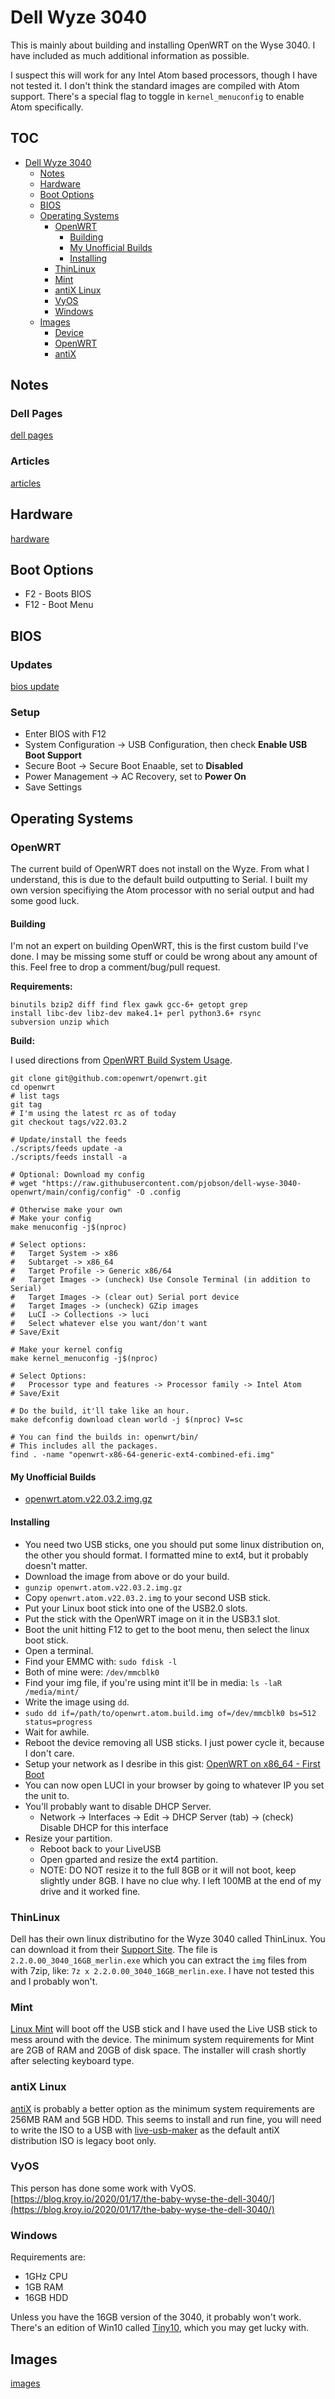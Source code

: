 # Dell Wyze 3040 

This is mainly about building and installing OpenWRT on the Wyse 3040. I have included as much additional information as possible.

I suspect this will work for any Intel Atom based processors, though I have not tested it.  I don't think the standard images are compiled with Atom support.  There's a special flag to toggle in `kernel_menuconfig` to enable Atom specifically.

## TOC

- [Dell Wyze 3040](#dell-wyze-3040)
  * [Notes](#notes)
  * [Hardware](#hardware)
  * [Boot Options](#boot-options)
  * [BIOS](#bios)
  * [Operating Systems](#operating-systems)
    + [OpenWRT](#openwrt)
      * [Building](#building)
      * [My Unofficial Builds](#my-unofficial-builds)
      * [Installing](#installing)
    + [ThinLinux](#thinlinux)
    + [Mint](#mint)
    + [antiX Linux](#antix-linux)
    + [VyOS](#vyos)
    + [Windows](#windows)
  * [Images](#images)
    + [Device](#device)
    + [OpenWRT](#openwrt-1)
    + [antiX](#antix)


## Notes

### Dell Pages

[dell pages](./dell_pages.md)

### Articles

[articles](./articles.md)

## Hardware

[hardware](./hardware.md)

## Boot Options

* F2 - Boots BIOS
* F12 - Boot Menu

## BIOS

### Updates

[bios update](./bios.md)

### Setup

* Enter BIOS with F12 
* System Configuration -> USB Configuration, then check **Enable USB Boot Support**
* Secure Boot -> Secure Boot Enaable, set to **Disabled**
* Power Management -> AC Recovery, set to **Power On**
* Save Settings

## Operating Systems

### OpenWRT

The current build of OpenWRT does not install on the Wyze.  From what I understand, this is due to the default build outputting to Serial.  I built my own version specifiying the Atom processor with no serial output and had some good luck.

#### Building

I'm not an expert on building OpenWRT, this is the first custom build I've done.  I may be missing some stuff or could be wrong about any amount of this.  Feel free to drop a comment/bug/pull request.

**Requirements:**

```
binutils bzip2 diff find flex gawk gcc-6+ getopt grep 
install libc-dev libz-dev make4.1+ perl python3.6+ rsync 
subversion unzip which
```
**Build:**

I used directions from [OpenWRT Build System Usage](https://openwrt.org/docs/guide-developer/toolchain/use-buildsystem).

```
git clone git@github.com:openwrt/openwrt.git
cd openwrt
# list tags
git tag
# I'm using the latest rc as of today
git checkout tags/v22.03.2

# Update/install the feeds
./scripts/feeds update -a
./scripts/feeds install -a

# Optional: Download my config
# wget "https://raw.githubusercontent.com/pjobson/dell-wyse-3040-openwrt/main/config/config" -O .config

# Otherwise make your own
# Make your config
make menuconfig -j$(nproc)

# Select options:
#   Target System -> x86
#   Subtarget -> x86_64
#   Target Profile -> Generic x86/64
#   Target Images -> (uncheck) Use Console Terminal (in addition to Serial)
#   Target Images -> (clear out) Serial port device
#   Target Images -> (uncheck) GZip images
#   LuCI -> Collections -> luci
#   Select whatever else you want/don't want
# Save/Exit

# Make your kernel config
make kernel_menuconfig -j$(nproc)

# Select Options:
#   Processor type and features -> Processor family -> Intel Atom
# Save/Exit

# Do the build, it'll take like an hour.
make defconfig download clean world -j $(nproc) V=sc

# You can find the builds in: openwrt/bin/
# This includes all the packages.
find . -name "openwrt-x86-64-generic-ext4-combined-efi.img"
```

#### My Unofficial Builds

* [openwrt.atom.v22.03.2.img.gz](https://github.com/pjobson/openwrt-dell-wyze-3040/raw/main/builds/openwrt.atom.v22.03.2.img.gz)

#### Installing

* You need two USB sticks, one you should put some linux distribution on, the other you should format.  I formatted mine to ext4, but it probably doesn't matter.
* Download the image from above or do your build.
* `gunzip openwrt.atom.v22.03.2.img.gz`
* Copy `openwrt.atom.v22.03.2.img` to your second USB stick.
* Put your Linux boot stick into one of the USB2.0 slots.  
* Put the stick with the OpenWRT image on it in the USB3.1 slot.
* Boot the unit hitting F12 to get to the boot menu, then select the linux boot stick.
* Open a terminal.
* Find your EMMC with: `sudo fdisk -l`
* Both of mine were: `/dev/mmcblk0`
* Find your img file, if you're using mint it'll be in media: `ls -laR /media/mint/`
* Write the image using `dd`.
* `sudo dd if=/path/to/openwrt.atom.build.img of=/dev/mmcblk0 bs=512 status=progress`
* Wait for awhile.
* Reboot the device removing all USB sticks. I just power cycle it, because I don't care.
* Setup your network as I desribe in this gist: [OpenWRT on x86_64 - First Boot](https://gist.github.com/pjobson/3584f36dadc8c349fac9abf1db22b5dc#first-boot)
* You can now open LUCI in your browser by going to whatever IP you set the unit to.
* You'll probably want to disable DHCP Server.
    * Network -> Interfaces -> Edit -> DHCP Server (tab) -> (check) Disable DHCP for this interface
* Resize your partition.
    * Reboot back to your LiveUSB
    * Open gparted and resize the ext4 partition.
    * NOTE: DO NOT resize it to the full 8GB or it will not boot, keep slightly under 8GB.  I have no clue why.  I left 100MB at the end of my drive and it worked fine.

### ThinLinux

Dell has their own linux distributino for the Wyze 3040 called ThinLinux.  You can download it from their [Support Site](https://www.dell.com/support/home/en-us/drivers/driversdetails?driverid=jrr5m).  The file is `2.2.0.00_3040_16GB_merlin.exe` which you can extract the `img` files from with 7zip, like: `7z x 2.2.0.00_3040_16GB_merlin.exe`.  I have not tested this and I probably won't.

### Mint

[Linux Mint](https://linuxmint.com/) will boot off the USB stick and I have used the Live USB stick to mess around with the device.  The minimum system requirements for Mint are 2GB of RAM and 20GB of disk space.  The installer will crash shortly after selecting keyboard type.

### antiX Linux

[antiX](https://antixlinux.com/) is probably a better option as the minimum system requirements are 256MB RAM and 5GB HDD.  This seems to install and run fine, you will need to write the ISO to a USB with [live-usb-maker](https://github.com/MX-Linux/lum-qt-appimage/releases) as the default antiX distribution ISO is legacy boot only.

### VyOS

This person has done some work with VyOS. [https://blog.kroy.io/2020/01/17/the-baby-wyse-the-dell-3040/](https://blog.kroy.io/2020/01/17/the-baby-wyse-the-dell-3040/)

### Windows

Requirements are:

* 1GHz CPU
* 1GB RAM
* 16GB HDD

Unless you have the 16GB version of the 3040, it probably won't work.  There's an edition of Win10 called [Tiny10](https://archive.org/details/tiny-10_202105), which you may get lucky with.

## Images

[images](./images.md)
